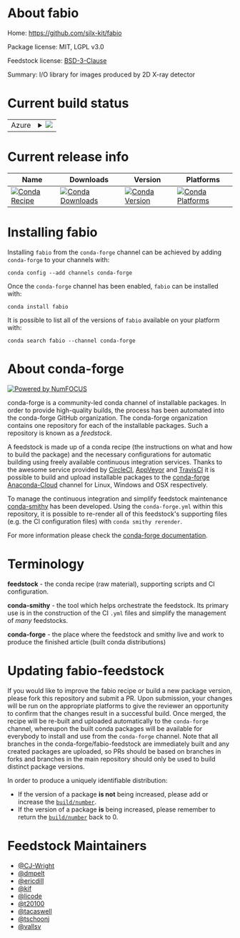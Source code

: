 About fabio
===========

Home: https://github.com/silx-kit/fabio

Package license: MIT, LGPL v3.0

Feedstock license: [BSD-3-Clause](https://github.com/conda-forge/fabio-feedstock/blob/master/LICENSE.txt)

Summary: I/O library for images produced by 2D X-ray detector

Current build status
====================


<table>
    
  <tr>
    <td>Azure</td>
    <td>
      <details>
        <summary>
          <a href="https://dev.azure.com/conda-forge/feedstock-builds/_build/latest?definitionId=281&branchName=master">
            <img src="https://dev.azure.com/conda-forge/feedstock-builds/_apis/build/status/fabio-feedstock?branchName=master">
          </a>
        </summary>
        <table>
          <thead><tr><th>Variant</th><th>Status</th></tr></thead>
          <tbody><tr>
              <td>linux_64_numpy1.16python3.6.____cpython</td>
              <td>
                <a href="https://dev.azure.com/conda-forge/feedstock-builds/_build/latest?definitionId=281&branchName=master">
                  <img src="https://dev.azure.com/conda-forge/feedstock-builds/_apis/build/status/fabio-feedstock?branchName=master&jobName=linux&configuration=linux_64_numpy1.16python3.6.____cpython" alt="variant">
                </a>
              </td>
            </tr><tr>
              <td>linux_64_numpy1.16python3.7.____cpython</td>
              <td>
                <a href="https://dev.azure.com/conda-forge/feedstock-builds/_build/latest?definitionId=281&branchName=master">
                  <img src="https://dev.azure.com/conda-forge/feedstock-builds/_apis/build/status/fabio-feedstock?branchName=master&jobName=linux&configuration=linux_64_numpy1.16python3.7.____cpython" alt="variant">
                </a>
              </td>
            </tr><tr>
              <td>linux_64_numpy1.16python3.8.____cpython</td>
              <td>
                <a href="https://dev.azure.com/conda-forge/feedstock-builds/_build/latest?definitionId=281&branchName=master">
                  <img src="https://dev.azure.com/conda-forge/feedstock-builds/_apis/build/status/fabio-feedstock?branchName=master&jobName=linux&configuration=linux_64_numpy1.16python3.8.____cpython" alt="variant">
                </a>
              </td>
            </tr><tr>
              <td>linux_64_numpy1.18python3.6.____73_pypy</td>
              <td>
                <a href="https://dev.azure.com/conda-forge/feedstock-builds/_build/latest?definitionId=281&branchName=master">
                  <img src="https://dev.azure.com/conda-forge/feedstock-builds/_apis/build/status/fabio-feedstock?branchName=master&jobName=linux&configuration=linux_64_numpy1.18python3.6.____73_pypy" alt="variant">
                </a>
              </td>
            </tr><tr>
              <td>linux_64_numpy1.19python3.7.____73_pypy</td>
              <td>
                <a href="https://dev.azure.com/conda-forge/feedstock-builds/_build/latest?definitionId=281&branchName=master">
                  <img src="https://dev.azure.com/conda-forge/feedstock-builds/_apis/build/status/fabio-feedstock?branchName=master&jobName=linux&configuration=linux_64_numpy1.19python3.7.____73_pypy" alt="variant">
                </a>
              </td>
            </tr><tr>
              <td>linux_64_numpy1.19python3.9.____cpython</td>
              <td>
                <a href="https://dev.azure.com/conda-forge/feedstock-builds/_build/latest?definitionId=281&branchName=master">
                  <img src="https://dev.azure.com/conda-forge/feedstock-builds/_apis/build/status/fabio-feedstock?branchName=master&jobName=linux&configuration=linux_64_numpy1.19python3.9.____cpython" alt="variant">
                </a>
              </td>
            </tr><tr>
              <td>linux_ppc64le_numpy1.16python3.6.____cpython</td>
              <td>
                <a href="https://dev.azure.com/conda-forge/feedstock-builds/_build/latest?definitionId=281&branchName=master">
                  <img src="https://dev.azure.com/conda-forge/feedstock-builds/_apis/build/status/fabio-feedstock?branchName=master&jobName=linux&configuration=linux_ppc64le_numpy1.16python3.6.____cpython" alt="variant">
                </a>
              </td>
            </tr><tr>
              <td>linux_ppc64le_numpy1.16python3.7.____cpython</td>
              <td>
                <a href="https://dev.azure.com/conda-forge/feedstock-builds/_build/latest?definitionId=281&branchName=master">
                  <img src="https://dev.azure.com/conda-forge/feedstock-builds/_apis/build/status/fabio-feedstock?branchName=master&jobName=linux&configuration=linux_ppc64le_numpy1.16python3.7.____cpython" alt="variant">
                </a>
              </td>
            </tr><tr>
              <td>linux_ppc64le_numpy1.16python3.8.____cpython</td>
              <td>
                <a href="https://dev.azure.com/conda-forge/feedstock-builds/_build/latest?definitionId=281&branchName=master">
                  <img src="https://dev.azure.com/conda-forge/feedstock-builds/_apis/build/status/fabio-feedstock?branchName=master&jobName=linux&configuration=linux_ppc64le_numpy1.16python3.8.____cpython" alt="variant">
                </a>
              </td>
            </tr><tr>
              <td>linux_ppc64le_numpy1.18python3.6.____73_pypy</td>
              <td>
                <a href="https://dev.azure.com/conda-forge/feedstock-builds/_build/latest?definitionId=281&branchName=master">
                  <img src="https://dev.azure.com/conda-forge/feedstock-builds/_apis/build/status/fabio-feedstock?branchName=master&jobName=linux&configuration=linux_ppc64le_numpy1.18python3.6.____73_pypy" alt="variant">
                </a>
              </td>
            </tr><tr>
              <td>linux_ppc64le_numpy1.19python3.7.____73_pypy</td>
              <td>
                <a href="https://dev.azure.com/conda-forge/feedstock-builds/_build/latest?definitionId=281&branchName=master">
                  <img src="https://dev.azure.com/conda-forge/feedstock-builds/_apis/build/status/fabio-feedstock?branchName=master&jobName=linux&configuration=linux_ppc64le_numpy1.19python3.7.____73_pypy" alt="variant">
                </a>
              </td>
            </tr><tr>
              <td>linux_ppc64le_numpy1.19python3.9.____cpython</td>
              <td>
                <a href="https://dev.azure.com/conda-forge/feedstock-builds/_build/latest?definitionId=281&branchName=master">
                  <img src="https://dev.azure.com/conda-forge/feedstock-builds/_apis/build/status/fabio-feedstock?branchName=master&jobName=linux&configuration=linux_ppc64le_numpy1.19python3.9.____cpython" alt="variant">
                </a>
              </td>
            </tr><tr>
              <td>osx_64_numpy1.16python3.6.____cpython</td>
              <td>
                <a href="https://dev.azure.com/conda-forge/feedstock-builds/_build/latest?definitionId=281&branchName=master">
                  <img src="https://dev.azure.com/conda-forge/feedstock-builds/_apis/build/status/fabio-feedstock?branchName=master&jobName=osx&configuration=osx_64_numpy1.16python3.6.____cpython" alt="variant">
                </a>
              </td>
            </tr><tr>
              <td>osx_64_numpy1.16python3.7.____cpython</td>
              <td>
                <a href="https://dev.azure.com/conda-forge/feedstock-builds/_build/latest?definitionId=281&branchName=master">
                  <img src="https://dev.azure.com/conda-forge/feedstock-builds/_apis/build/status/fabio-feedstock?branchName=master&jobName=osx&configuration=osx_64_numpy1.16python3.7.____cpython" alt="variant">
                </a>
              </td>
            </tr><tr>
              <td>osx_64_numpy1.16python3.8.____cpython</td>
              <td>
                <a href="https://dev.azure.com/conda-forge/feedstock-builds/_build/latest?definitionId=281&branchName=master">
                  <img src="https://dev.azure.com/conda-forge/feedstock-builds/_apis/build/status/fabio-feedstock?branchName=master&jobName=osx&configuration=osx_64_numpy1.16python3.8.____cpython" alt="variant">
                </a>
              </td>
            </tr><tr>
              <td>osx_64_numpy1.18python3.6.____73_pypy</td>
              <td>
                <a href="https://dev.azure.com/conda-forge/feedstock-builds/_build/latest?definitionId=281&branchName=master">
                  <img src="https://dev.azure.com/conda-forge/feedstock-builds/_apis/build/status/fabio-feedstock?branchName=master&jobName=osx&configuration=osx_64_numpy1.18python3.6.____73_pypy" alt="variant">
                </a>
              </td>
            </tr><tr>
              <td>osx_64_numpy1.19python3.7.____73_pypy</td>
              <td>
                <a href="https://dev.azure.com/conda-forge/feedstock-builds/_build/latest?definitionId=281&branchName=master">
                  <img src="https://dev.azure.com/conda-forge/feedstock-builds/_apis/build/status/fabio-feedstock?branchName=master&jobName=osx&configuration=osx_64_numpy1.19python3.7.____73_pypy" alt="variant">
                </a>
              </td>
            </tr><tr>
              <td>osx_64_numpy1.19python3.9.____cpython</td>
              <td>
                <a href="https://dev.azure.com/conda-forge/feedstock-builds/_build/latest?definitionId=281&branchName=master">
                  <img src="https://dev.azure.com/conda-forge/feedstock-builds/_apis/build/status/fabio-feedstock?branchName=master&jobName=osx&configuration=osx_64_numpy1.19python3.9.____cpython" alt="variant">
                </a>
              </td>
            </tr><tr>
              <td>win_64_numpy1.16python3.6.____cpython</td>
              <td>
                <a href="https://dev.azure.com/conda-forge/feedstock-builds/_build/latest?definitionId=281&branchName=master">
                  <img src="https://dev.azure.com/conda-forge/feedstock-builds/_apis/build/status/fabio-feedstock?branchName=master&jobName=win&configuration=win_64_numpy1.16python3.6.____cpython" alt="variant">
                </a>
              </td>
            </tr><tr>
              <td>win_64_numpy1.16python3.7.____cpython</td>
              <td>
                <a href="https://dev.azure.com/conda-forge/feedstock-builds/_build/latest?definitionId=281&branchName=master">
                  <img src="https://dev.azure.com/conda-forge/feedstock-builds/_apis/build/status/fabio-feedstock?branchName=master&jobName=win&configuration=win_64_numpy1.16python3.7.____cpython" alt="variant">
                </a>
              </td>
            </tr><tr>
              <td>win_64_numpy1.16python3.8.____cpython</td>
              <td>
                <a href="https://dev.azure.com/conda-forge/feedstock-builds/_build/latest?definitionId=281&branchName=master">
                  <img src="https://dev.azure.com/conda-forge/feedstock-builds/_apis/build/status/fabio-feedstock?branchName=master&jobName=win&configuration=win_64_numpy1.16python3.8.____cpython" alt="variant">
                </a>
              </td>
            </tr><tr>
              <td>win_64_numpy1.19python3.9.____cpython</td>
              <td>
                <a href="https://dev.azure.com/conda-forge/feedstock-builds/_build/latest?definitionId=281&branchName=master">
                  <img src="https://dev.azure.com/conda-forge/feedstock-builds/_apis/build/status/fabio-feedstock?branchName=master&jobName=win&configuration=win_64_numpy1.19python3.9.____cpython" alt="variant">
                </a>
              </td>
            </tr>
          </tbody>
        </table>
      </details>
    </td>
  </tr>
</table>

Current release info
====================

| Name | Downloads | Version | Platforms |
| --- | --- | --- | --- |
| [![Conda Recipe](https://img.shields.io/badge/recipe-fabio-green.svg)](https://anaconda.org/conda-forge/fabio) | [![Conda Downloads](https://img.shields.io/conda/dn/conda-forge/fabio.svg)](https://anaconda.org/conda-forge/fabio) | [![Conda Version](https://img.shields.io/conda/vn/conda-forge/fabio.svg)](https://anaconda.org/conda-forge/fabio) | [![Conda Platforms](https://img.shields.io/conda/pn/conda-forge/fabio.svg)](https://anaconda.org/conda-forge/fabio) |

Installing fabio
================

Installing `fabio` from the `conda-forge` channel can be achieved by adding `conda-forge` to your channels with:

```
conda config --add channels conda-forge
```

Once the `conda-forge` channel has been enabled, `fabio` can be installed with:

```
conda install fabio
```

It is possible to list all of the versions of `fabio` available on your platform with:

```
conda search fabio --channel conda-forge
```


About conda-forge
=================

[![Powered by NumFOCUS](https://img.shields.io/badge/powered%20by-NumFOCUS-orange.svg?style=flat&colorA=E1523D&colorB=007D8A)](http://numfocus.org)

conda-forge is a community-led conda channel of installable packages.
In order to provide high-quality builds, the process has been automated into the
conda-forge GitHub organization. The conda-forge organization contains one repository
for each of the installable packages. Such a repository is known as a *feedstock*.

A feedstock is made up of a conda recipe (the instructions on what and how to build
the package) and the necessary configurations for automatic building using freely
available continuous integration services. Thanks to the awesome service provided by
[CircleCI](https://circleci.com/), [AppVeyor](https://www.appveyor.com/)
and [TravisCI](https://travis-ci.com/) it is possible to build and upload installable
packages to the [conda-forge](https://anaconda.org/conda-forge)
[Anaconda-Cloud](https://anaconda.org/) channel for Linux, Windows and OSX respectively.

To manage the continuous integration and simplify feedstock maintenance
[conda-smithy](https://github.com/conda-forge/conda-smithy) has been developed.
Using the ``conda-forge.yml`` within this repository, it is possible to re-render all of
this feedstock's supporting files (e.g. the CI configuration files) with ``conda smithy rerender``.

For more information please check the [conda-forge documentation](https://conda-forge.org/docs/).

Terminology
===========

**feedstock** - the conda recipe (raw material), supporting scripts and CI configuration.

**conda-smithy** - the tool which helps orchestrate the feedstock.
                   Its primary use is in the construction of the CI ``.yml`` files
                   and simplify the management of *many* feedstocks.

**conda-forge** - the place where the feedstock and smithy live and work to
                  produce the finished article (built conda distributions)


Updating fabio-feedstock
========================

If you would like to improve the fabio recipe or build a new
package version, please fork this repository and submit a PR. Upon submission,
your changes will be run on the appropriate platforms to give the reviewer an
opportunity to confirm that the changes result in a successful build. Once
merged, the recipe will be re-built and uploaded automatically to the
`conda-forge` channel, whereupon the built conda packages will be available for
everybody to install and use from the `conda-forge` channel.
Note that all branches in the conda-forge/fabio-feedstock are
immediately built and any created packages are uploaded, so PRs should be based
on branches in forks and branches in the main repository should only be used to
build distinct package versions.

In order to produce a uniquely identifiable distribution:
 * If the version of a package **is not** being increased, please add or increase
   the [``build/number``](https://conda.io/docs/user-guide/tasks/build-packages/define-metadata.html#build-number-and-string).
 * If the version of a package **is** being increased, please remember to return
   the [``build/number``](https://conda.io/docs/user-guide/tasks/build-packages/define-metadata.html#build-number-and-string)
   back to 0.

Feedstock Maintainers
=====================

* [@CJ-Wright](https://github.com/CJ-Wright/)
* [@dmpelt](https://github.com/dmpelt/)
* [@ericdill](https://github.com/ericdill/)
* [@kif](https://github.com/kif/)
* [@licode](https://github.com/licode/)
* [@t20100](https://github.com/t20100/)
* [@tacaswell](https://github.com/tacaswell/)
* [@tschoonj](https://github.com/tschoonj/)
* [@vallsv](https://github.com/vallsv/)

